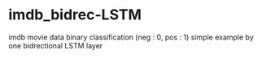 # imdb_bidrec-LSTM

imdb movie data binary classification (neg : 0, pos : 1)
simple example by one bidrectional LSTM layer
